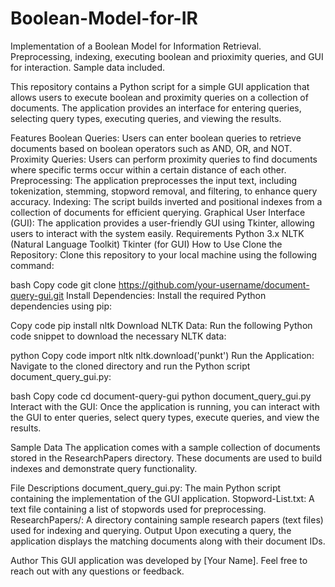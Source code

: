 # Boolean-Model-for-IR
Implementation of a Boolean Model for Information Retrieval. Preprocessing, indexing, executing boolean and prioximity queries, and GUI for interaction. Sample data included.

This repository contains a Python script for a simple GUI application that allows users to execute boolean and proximity queries on a collection of documents. The application provides an interface for entering queries, selecting query types, executing queries, and viewing the results.

Features
Boolean Queries: Users can enter boolean queries to retrieve documents based on boolean operators such as AND, OR, and NOT.
Proximity Queries: Users can perform proximity queries to find documents where specific terms occur within a certain distance of each other.
Preprocessing: The application preprocesses the input text, including tokenization, stemming, stopword removal, and filtering, to enhance query accuracy.
Indexing: The script builds inverted and positional indexes from a collection of documents for efficient querying.
Graphical User Interface (GUI): The application provides a user-friendly GUI using Tkinter, allowing users to interact with the system easily.
Requirements
Python 3.x
NLTK (Natural Language Toolkit)
Tkinter (for GUI)
How to Use
Clone the Repository: Clone this repository to your local machine using the following command:

bash
Copy code
git clone https://github.com/your-username/document-query-gui.git
Install Dependencies: Install the required Python dependencies using pip:

Copy code
pip install nltk
Download NLTK Data: Run the following Python code snippet to download the necessary NLTK data:

python
Copy code
import nltk
nltk.download('punkt')
Run the Application: Navigate to the cloned directory and run the Python script document_query_gui.py:

bash
Copy code
cd document-query-gui
python document_query_gui.py
Interact with the GUI: Once the application is running, you can interact with the GUI to enter queries, select query types, execute queries, and view the results.

Sample Data
The application comes with a sample collection of documents stored in the ResearchPapers directory. These documents are used to build indexes and demonstrate query functionality.

File Descriptions
document_query_gui.py: The main Python script containing the implementation of the GUI application.
Stopword-List.txt: A text file containing a list of stopwords used for preprocessing.
ResearchPapers/: A directory containing sample research papers (text files) used for indexing and querying.
Output
Upon executing a query, the application displays the matching documents along with their document IDs.

Author
This GUI application was developed by [Your Name]. Feel free to reach out with any questions or feedback.
